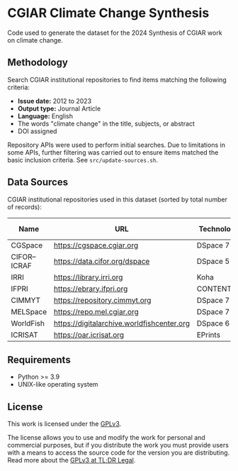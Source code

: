 # CGIAR Climate Change Synthesis

Code used to generate the dataset for the 2024 Synthesis of CGIAR work on climate change.


## Methodology

Search CGIAR institutional repositories to find items matching the following criteria:

- **Issue date:** 2012 to 2023
- **Output type:** Journal Article
- **Language:** English
- The words "climate change" in the title, subjects, or abstract
- DOI assigned

Repository APIs were used to perform initial searches. Due to limitations in some APIs, further filtering was carried out to ensure items matched the basic inclusion criteria. See `src/update-sources.sh`.


## Data Sources

CGIAR institutional repositories used in this dataset (sorted by total number of records):

| Name        | URL                                        | Technology | Total Records |
|-------------|--------------------------------------------|------------|---------------|
| CGSpace     | https://cgspace.cgiar.org                  | DSpace 7   | 125,945       |
| CIFOR–ICRAF | https://data.cifor.org/dspace              | DSpace 5   | 35,317        |
| IRRI        | https://library.irri.org                   | Koha       | 26,696        |
| IFPRI       | https://ebrary.ifpri.org                   | CONTENTdm  | 24,975        |
| CIMMYT      | https://repository.cimmyt.org              | DSpace 7   | 18,437        |
| MELSpace    | https://repo.mel.cgiar.org                 | DSpace 7   | 13,055        |
| WorldFish   | https://digitalarchive.worldfishcenter.org | DSpace 6   | 5,673         |
| ICRISAT     | https://oar.icrisat.org                    | EPrints    | ?             |


## Requirements

- Python >= 3.9
- UNIX-like operating system


## License
This work is licensed under the [GPLv3](https://www.gnu.org/licenses/gpl-3.0.en.html).

The license allows you to use and modify the work for personal and commercial purposes, but if you distribute the work you must provide users with a means to access the source code for the version you are distributing. Read more about the [GPLv3 at TL;DR Legal](https://tldrlegal.com/license/gnu-general-public-license-v3-(gpl-3)).
